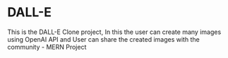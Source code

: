 # DALL-E
This is the DALL-E Clone project, In this the user can create many images using OpenAI API and User can share the created images with the community  - MERN Project 
